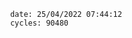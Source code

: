 

                date: 25/04/2022 07:44:12
                cycles: 90480

                         